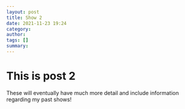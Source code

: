 ```yaml
---
layout: post
title: Show 2
date: 2021-11-23 19:24
category: 
author: 
tags: []
summary: 
---
```


# This is post 2

These will eventually have much more detail and include information regarding my past shows!